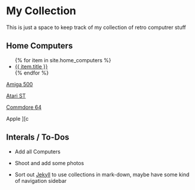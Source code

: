 # My Collection
This is just a space to keep track of my collection of retro computrer stuff

## Home Computers

<ul>
  {% for item in site.home_computers %}
    <li><a href="{{ item.url | relative_url }}">{{ item.title }}</a></li>
  {% endfor %}
</ul>


[Amiga 500](computers/amiga_500.md)

[Atari ST](computers/atari_st.md)

[Commdore 64](computers/commodore_64.md)

Apple \]\[c

## Interals / To-Dos

* Add all Computers

* Shoot and add some photos

* Sort out [Jekyll](https://jekyllrb.com/) to use collections in mark-down, maybe have some kind of navigation sidebar
